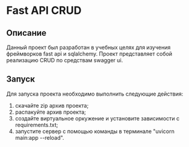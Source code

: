 # Fast API CRUD
## Описание
Данный проект был разработан в учебных целях для изучения фреймворков fast api и sqlalchemy.
Проект представляет собой реализацию CRUD по средствам swagger ui.
## Запуск
Для запуска проекта необходимо выполнить следующие действия:
1. скачайте zip архив проекта;
2. распакуйте архив проекта;
3. создайте виртуальное оркужение и установите зависимости с requirements.txt;
4. запустите сервер с помощью команды в терминале "uvicorn main:app --reload".
